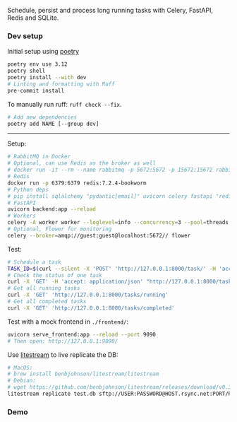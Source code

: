 Schedule, persist and process long running tasks with Celery, FastAPI, Redis and SQLite.

### Dev setup

Initial setup using [poetry](https://python-poetry.org/)
```bash
poetry env use 3.12
poetry shell
poetry install --with dev
# Linting and formatting with Ruff
pre-commit install
```

To manually run ruff: `ruff check --fix`.

```bash
# Add new dependencies
poetry add NAME [--group dev]
```

---


Setup:
```bash
# RabbitMQ in Docker
# Optional, can use Redis as the broker as well
# docker run -it --rm --name rabbitmq -p 5672:5672 -p 15672:15672 rabbitmq:3.13-management
# Redis 
docker run -p 6379:6379 redis:7.2.4-bookworm
# Python deps
# pip install sqlalchemy "pydantic[email]" uvicorn celery fastapi "redis[hiredis]"
# FastAPI
uvicorn backend:app --reload
# Workers
celery -A worker worker --loglevel=info --concurrency=3 --pool=threads --purge
# Optional, Flower for monitoring
celery --broker=amqp://guest:guest@localhost:5672// flower
```

Test:
```bash
# Schedule a task
TASK_ID=$(curl --silent -X 'POST' 'http://127.0.0.1:8000/task/' -H 'accept: application/json' -H 'Content-Type: application/json' -d '{ "name": "TestTask" }' | jq '.task_id')
# Check the status of one task
curl -X 'GET' -H 'accept: application/json' "http://127.0.0.1:8000/task/$TASK_ID"
# Get all running tasks
curl -X 'GET' 'http://127.0.0.1:8000/tasks/running'
# Get all completed tasks
curl -X 'GET' 'http://127.0.0.1:8000/tasks/completed'
```

Test with a mock frontend in `./frontend/`:
```bash
uvicorn serve_frontend:app --reload --port 9090
# Then open: http://127.0.0.1:9090/
```

Use [litestream](https://litestream.io/getting-started/) to live replicate the DB:
```bash
# MacOS:
# brew install benbjohnson/litestream/litestream
# Debian:
# wget https://github.com/benbjohnson/litestream/releases/download/v0.3.13/litestream-v0.3.13-linux-amd64.deb && sudo dpkg -i litestream-v0.3.13-linux-amd64.deb
litestream replicate test.db sftp://USER:PASSWORD@HOST.rsync.net:PORT/PATH
```

### Demo

